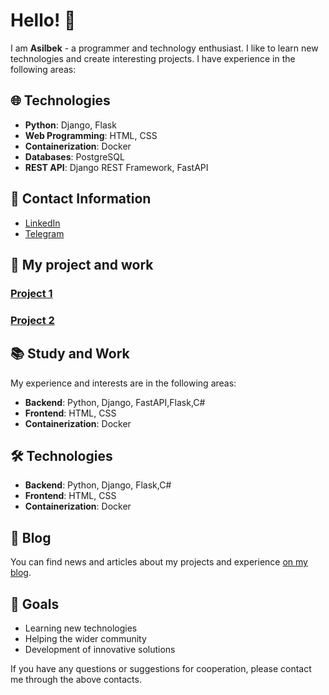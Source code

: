 # Hello! 👋

I am **Asilbek** - a programmer and technology enthusiast. I like to learn new technologies and create interesting projects. I have experience in the following areas:

## 🌐 Technologies
- **Python**: Django, Flask
- **Web Programming**: HTML, CSS
- **Containerization**: Docker
- **Databases**: PostgreSQL
- **REST API**: Django REST Framework, FastAPI

## 🔗 Contact Information
- [LinkedIn](https://www.linkedin.com/in/alijonovasilbek)
- [Telegram](https://t.me/asilbek_ax)

## 🚀 My project and work

### [Project 1](https://github.com/alijonovasilbek/CIMS)


### [Project 2](https://github.com/alijonovasilbek/Referral-bot)


## 📚 Study and Work
My experience and interests are in the following areas:
- **Backend**: Python, Django, FastAPI,Flask,C#
- **Frontend**: HTML, CSS
- **Containerization**: Docker

## 🛠️ Technologies
- **Backend**: Python, Django, Flask,C#
- **Frontend**: HTML, CSS
- **Containerization**: Docker

## 📝 Blog
You can find news and articles about my projects and experience [on my blog](https://www.linkedin.com/in/alijonovasilbek).

## 🎯 Goals
- Learning new technologies
- Helping the wider community
- Development of innovative solutions

If you have any questions or suggestions for cooperation, please contact me through the above contacts.
